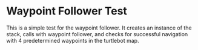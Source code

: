 # Waypoint Follower Test

This is a simple test for the waypoint follower. It creates an instance of the stack, calls with waypoint follower, and checks for successful navigation with 4 predetermined waypoints in the turtlebot map.
